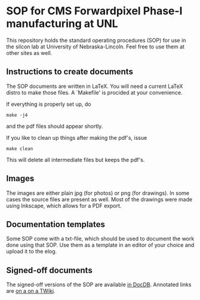 SOP for CMS Forwardpixel Phase-I manufacturing at UNL
=====================================================

This repository holds the standard operating procedures (SOP) for use in the silcon lab at University of Nebraska-Lincoln. Feel free to use them at other sites as well.

Instructions to create documents
--------------------------------

The SOP documents are written in LaTeX. You will need a current LaTeX distro to make those files. A `Makefile' is procided at your convenience.

If everything is properly set up, do

```
make -j4
````
and the pdf files should appear shortly.

If you like to clean up things after making the pdf's, issue
```
make clean
```
This will delete all intermediate files but keeps the pdf's.

Images
------
The images are either plain jpg (for photos) or png (for drawings). In some cases the source files are present as well. Most of the drawings were made using Inkscape, which allows for a PDF export.

Documentation templates
-----------------------
Some SOP come with a txt-file, which should be used to document the work done using that SOP. Use them as a template in an editor of your choice and upload it to the elog.

Signed-off documents
--------------------
The signed-off versions of the SOP are available [in DocDB](https://cms-docdb.cern.ch/cgi-bin/DocDB/ShowDocument?docid=12623). Annotated links are [on a on a TWiki](https://twiki.cern.ch/twiki/bin/view/CMS/UNLPixelPhaseI "TWiki page hosted at Cern").

